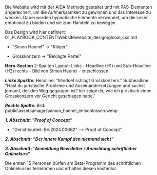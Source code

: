 

Die Website wird mit der AIDA Methode gestaltet und mit PAS-Elementen angereichert, um die Aufmerksamkeit zu gewinnen und das Interesse zu wecken. Dabei werden hypnotische Elemente verwendet, um die Leser emotional zu binden und sie zum Handeln zu bewegen.

Das Design wird hier definiert:
01_PLAYBOOK_CONTENT\Website\website_design\global_css.md

- "Simon Haenel" → "Kläger"

- Grosskonzern → "Beklagte Partei"

**Hero-Section**      <!-- A - Attention -->
2-Spalten Layout: 
Links - Headline (H1) und Sub-Headline (H2)
rechts - Bild von Simon Haenel - entschlossen

***Linke Spaklte:***
Headline: "Mindset schlägt Grosskonzern."
Subheadline: "Hast du juristische Probleme und Auseinandersetzungen und suchst jemand, der den Weg gegangen ist? Ich zeige dir, wie ich juristisch einen Grosskonzern vor Gericht geschlagen habe."


***Rechte Spalte:***
Bild: public\assets\images\simon_haenel_entschlossen.webp

***1. Abschnitt: "Proof of Concept"*** <!-- I - Interest -->
- "Gerichtsurteil: BV.2024.00062" --> Proof of Concept"
 


***2. Abschnitt: "Der innere Kampf den niemand sieht"*** <!-- D - Desire -->

***3. Abschnitt: "Anmeldung Newsletter / Anmeldung schriftlicher Onlinekurs"*** <!-- Action -->

Die ersten 15 Personen dürfen am Beta-Programm des schriftlichen Onlinekurses teilnehmen und erhalten diesen kostenlos.



